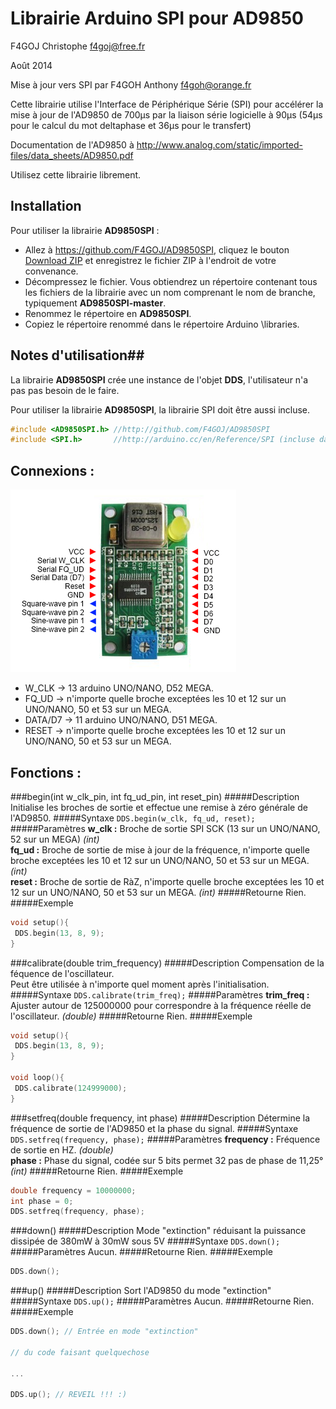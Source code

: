 # Librairie Arduino SPI pour AD9850 #
F4GOJ Christophe f4goj@free.fr

Août 2014

Mise à jour vers SPI par F4GOH Anthony f4goh@orange.fr

Cette librairie utilise l'Interface de Périphérique Série (SPI) pour accélérer la mise à jour de l'AD9850 de 700µs par la liaison série logicielle à 90µs (54µs pour le calcul du mot deltaphase et 36µs pour le transfert)

Documentation de l'AD9850 à http://www.analog.com/static/imported-files/data_sheets/AD9850.pdf

Utilisez cette librairie librement.

## Installation ##
Pour utiliser la librairie **AD9850SPI** :
- Allez à https://github.com/F4GOJ/AD9850SPI, cliquez le bouton [Download ZIP](https://github.com/F4GOJ/AD9850SPI/archive/master.zip) et enregistrez le fichier ZIP à l'endroit de votre convenance.
- Décompressez le fichier. Vous obtiendrez un répertoire contenant tous les fichiers de la librairie avec un nom comprenant le nom de branche, typiquement **AD9850SPI-master**.
- Renommez le répertoire en **AD9850SPI**.
- Copiez le répertoire renommé dans le répertoire Arduino \libraries.


## Notes d'utilisation##

La librairie **AD9850SPI** crée une instance de l'objet **DDS**, l'utilisateur n'a pas pas besoin de le faire.

Pour utiliser la librairie **AD9850SPI**, la librairie SPI doit être aussi incluse.

```c++
#include <AD9850SPI.h> //http://github.com/F4GOJ/AD9850SPI
#include <SPI.h>       //http://arduino.cc/en/Reference/SPI (incluse dans l'IDE Arduino)
```
## Connexions : ##

![ad9850](https://raw.githubusercontent.com/F4GOJ/AD9850SPI/master/images/AD9850.png)

- W_CLK   -> 13 arduino UNO/NANO, D52 MEGA.
- FQ_UD   -> n'importe quelle broche exceptées les 10 et 12 sur un UNO/NANO, 50 et 53 sur un MEGA.
- DATA/D7 -> 11 arduino UNO/NANO, D51 MEGA.
- RESET   -> n'importe quelle broche exceptées les 10 et 12 sur un UNO/NANO, 50 et 53 sur un MEGA.

## Fonctions : ##

###begin(int w_clk_pin, int fq_ud_pin, int reset_pin)
#####Description
Initialise les broches de sortie et effectue une remise à zéro générale de l'AD9850.
#####Syntaxe
`DDS.begin(w_clk, fq_ud, reset);`
#####Paramètres
**w_clk :** Broche de sortie SPI SCK (13 sur un UNO/NANO, 52 sur un MEGA) *(int)*<br>
**fq_ud :** Broche de sortie de mise à jour de la fréquence, n'importe quelle broche exceptées les 10 et 12 sur un UNO/NANO, 50 et 53 sur un MEGA. *(int)*<br>
**reset :** Broche de sortie de RàZ, n'importe quelle broche exceptées les 10 et 12 sur un UNO/NANO, 50 et 53 sur un MEGA. *(int)*
#####Retourne
Rien.
#####Exemple
```c++
void setup(){
 DDS.begin(13, 8, 9);
}
```
###calibrate(double trim_frequency)
#####Description
Compensation de la féquence de l'oscillateur.<br>
Peut être utilisée à n'importe quel moment après l'initialisation.
#####Syntaxe
`DDS.calibrate(trim_freq);`
#####Paramètres
**trim_freq :** Ajuster autour de 125000000 pour correspondre à la fréquence réelle de l'oscillateur. *(double)*
#####Retourne
Rien.
#####Exemple
```c++
void setup(){
 DDS.begin(13, 8, 9);
}

void loop(){
 DDS.calibrate(124999000);
}
```
###setfreq(double frequency, int phase)
#####Description
Détermine la fréquence de sortie de l'AD9850 et la phase du signal.
#####Syntaxe
`DDS.setfreq(frequency, phase);`
#####Paramètres
**frequency :** Fréquence de sortie en HZ. *(double)*<br>
**phase :** Phase du signal, codée sur 5 bits permet 32 pas de phase de 11,25° *(int)*
#####Retourne
Rien.
#####Exemple
```c++
double frequency = 10000000;
int phase = 0;
DDS.setfreq(frequency, phase);
```
###down()
#####Description
Mode "extinction" réduisant la puissance dissipée de 380mW à 30mW sous 5V
#####Syntaxe
`DDS.down();`
#####Paramètres
Aucun.
#####Retourne
Rien.
#####Exemple
```c++
DDS.down();
```
###up()
#####Description
Sort l'AD9850 du mode "extinction"
#####Syntaxe
`DDS.up();`
#####Paramètres
Aucun.
#####Retourne
Rien.
#####Exemple
```c++
DDS.down(); // Entrée en mode "extinction"

// du code faisant quelquechose

...

DDS.up(); // REVEIL !!! :)
```
